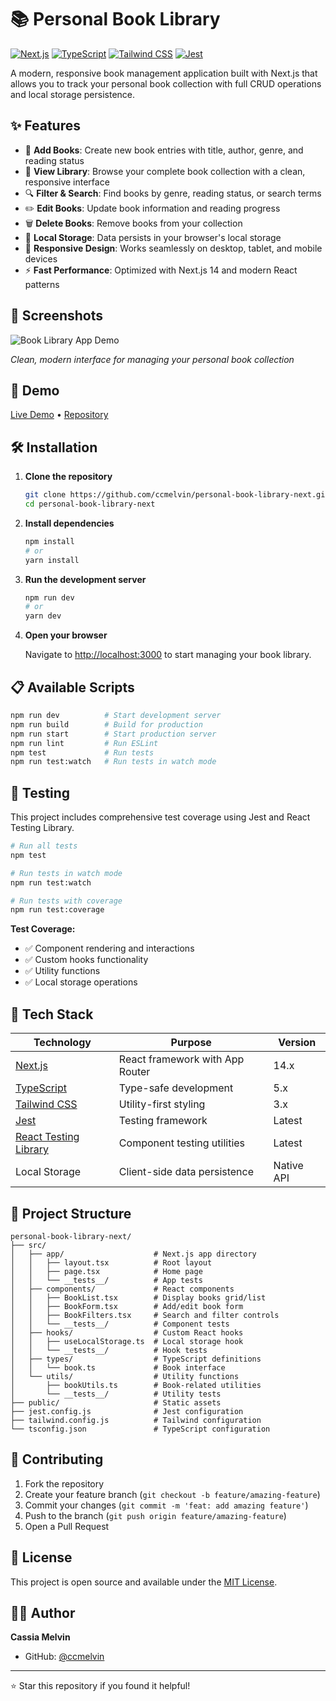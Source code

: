 # 📚 Personal Book Library

[![Next.js](https://img.shields.io/badge/Next.js-14-black?logo=next.js)](https://nextjs.org/)
[![TypeScript](https://img.shields.io/badge/TypeScript-5-blue?logo=typescript)](https://www.typescriptlang.org/)
[![Tailwind CSS](https://img.shields.io/badge/Tailwind-CSS-38B2AC?logo=tailwind-css)](https://tailwindcss.com/)
[![Jest](https://img.shields.io/badge/Jest-Testing-C21325?logo=jest)](https://jestjs.io/)

A modern, responsive book management application built with Next.js that allows you to track your personal book collection with full CRUD operations and local storage persistence.

## ✨ Features

- 📖 **Add Books**: Create new book entries with title, author, genre, and reading status
- 👀 **View Library**: Browse your complete book collection with a clean, responsive interface
- 🔍 **Filter & Search**: Find books by genre, reading status, or search terms
- ✏️ **Edit Books**: Update book information and reading progress
- 🗑️ **Delete Books**: Remove books from your collection
- 💾 **Local Storage**: Data persists in your browser's local storage
- 📱 **Responsive Design**: Works seamlessly on desktop, tablet, and mobile devices
- ⚡ **Fast Performance**: Optimized with Next.js 14 and modern React patterns

## 📸 Screenshots

![Book Library App Demo](./public/book-cover/demo.gif)

*Clean, modern interface for managing your personal book collection*

## 🚀 Demo

[Live Demo](https://book-library-k0xh0xdmx-ccmelvins-projects.vercel.app) • [Repository](https://github.com/ccmelvin/book-library-app)

## 🛠️ Installation

1. **Clone the repository**
   ```bash
   git clone https://github.com/ccmelvin/personal-book-library-next.git
   cd personal-book-library-next
   ```

2. **Install dependencies**
   ```bash
   npm install
   # or
   yarn install
   ```

3. **Run the development server**
   ```bash
   npm run dev
   # or
   yarn dev
   ```

4. **Open your browser**
   
   Navigate to [http://localhost:3000](http://localhost:3000) to start managing your book library.

## 📋 Available Scripts

```bash
npm run dev          # Start development server
npm run build        # Build for production
npm run start        # Start production server
npm run lint         # Run ESLint
npm test             # Run tests
npm run test:watch   # Run tests in watch mode
```

## 🧪 Testing

This project includes comprehensive test coverage using Jest and React Testing Library.

```bash
# Run all tests
npm test

# Run tests in watch mode
npm run test:watch

# Run tests with coverage
npm run test:coverage
```

**Test Coverage:**
- ✅ Component rendering and interactions
- ✅ Custom hooks functionality
- ✅ Utility functions
- ✅ Local storage operations

## 🔧 Tech Stack

| Technology | Purpose | Version |
|------------|---------|----------|
| [Next.js](https://nextjs.org/) | React framework with App Router | 14.x |
| [TypeScript](https://www.typescriptlang.org/) | Type-safe development | 5.x |
| [Tailwind CSS](https://tailwindcss.com/) | Utility-first styling | 3.x |
| [Jest](https://jestjs.io/) | Testing framework | Latest |
| [React Testing Library](https://testing-library.com/) | Component testing utilities | Latest |
| Local Storage | Client-side data persistence | Native API |

## 📁 Project Structure

```
personal-book-library-next/
├── src/
│   ├── app/                    # Next.js app directory
│   │   ├── layout.tsx          # Root layout
│   │   ├── page.tsx            # Home page
│   │   └── __tests__/          # App tests
│   ├── components/             # React components
│   │   ├── BookList.tsx        # Display books grid/list
│   │   ├── BookForm.tsx        # Add/edit book form
│   │   ├── BookFilters.tsx     # Search and filter controls
│   │   └── __tests__/          # Component tests
│   ├── hooks/                  # Custom React hooks
│   │   ├── useLocalStorage.ts  # Local storage hook
│   │   └── __tests__/          # Hook tests
│   ├── types/                  # TypeScript definitions
│   │   └── book.ts             # Book interface
│   └── utils/                  # Utility functions
│       ├── bookUtils.ts        # Book-related utilities
│       └── __tests__/          # Utility tests
├── public/                     # Static assets
├── jest.config.js              # Jest configuration
├── tailwind.config.js          # Tailwind configuration
└── tsconfig.json               # TypeScript configuration
```

## 🤝 Contributing

1. Fork the repository
2. Create your feature branch (`git checkout -b feature/amazing-feature`)
3. Commit your changes (`git commit -m 'feat: add amazing feature'`)
4. Push to the branch (`git push origin feature/amazing-feature`)
5. Open a Pull Request

## 📝 License

This project is open source and available under the [MIT License](LICENSE).

## 👨‍💻 Author

**Cassia Melvin**
- GitHub: [@ccmelvin](https://github.com/ccmelvin)

---

⭐ Star this repository if you found it helpful!